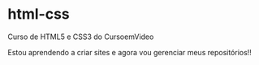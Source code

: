 # html-css
Curso de HTML5 e CSS3 do CursoemVideo

Estou aprendendo a criar sites e agora vou gerenciar meus repositórios!!